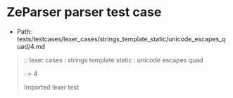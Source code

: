 # ZeParser parser test case

- Path: tests/testcases/lexer_cases/strings_template_static/unicode_escapes_quad/4.md

> :: lexer cases : strings template static : unicode escapes quad
>
> ::> 4
>
> Imported lexer test
>
> <template pure> unicode escapes with invalid content

## FAIL

## Input

`````js
`\u0fail`
`````

## Output

_Note: the whole output block is auto-generated. Manual changes will be overwritten!_

Below follow outputs in four parsing modes: sloppy mode, strict mode script goal, module goal, web compat mode (always sloppy).

Note that the output parts are auto-generated by the test runner to reflect actual result.

### Sloppy mode

Parsed with script goal and as if the code did not start with strict mode header.

`````
throws: Parser error!
  Template contained an illegal escape

`\u0fail`
^------- error
`````

### Strict mode

Parsed with script goal but as if it was starting with `"use strict"` at the top.

_Output same as sloppy mode._

### Module goal

Parsed with the module goal.

_Output same as sloppy mode._

### Web compat mode

Parsed in sloppy script mode but with the web compat flag enabled.

_Output same as sloppy mode._
